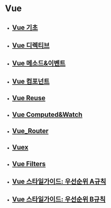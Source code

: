 # Vue

- ## [Vue 기초](./Vue_기초.md)
- ## [Vue 디렉티브](./Vue_디렉티브.md)
- ## [Vue 메소드&이벤트](./Vue_Methods&Events.md)
- ## [Vue 컴포넌트](./Vue_컴포넌트.md)
- ## [Vue Reuse](./Vue_Reuse.md)
- ## [Vue Computed&Watch](./Vue_Computed&Watch.md)
- ## [Vue_Router](./Vue_Router.md)
- ## [Vuex](./Vue_vuex.md)
- ## [Vue Filters](./Vue_Filters.md)
- ## [Vue 스타일가이드: 우선순위 A규칙](./Vue_스타일가이드A.md)
- ## [Vue 스타일가이드: 우선순위 B규칙](./Vue_스타일가이드B.md)
